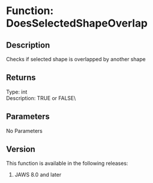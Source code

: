 # Function: DoesSelectedShapeOverlap

## Description

Checks if selected shape is overlapped by another shape

## Returns

Type: int\
Description: TRUE or FALSE\

## Parameters

No Parameters

## Version

This function is available in the following releases:

1.  JAWS 8.0 and later
